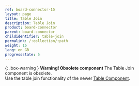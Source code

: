 ```yaml
---
ref: board-connector-15
layout: page
title: Table Join
description: Table Join
product: board-connector
parent: board-connector
childidentifier: table-join
permalink: /:collection/:path
weight: 15
lang: en_GB
progressstate: 5
---
```



{: .box-warning }
**Warning! Obsolete component** 
The Table Join component is obsolete.<br>
Use the table join functionality of the newer [Table Component](./table/table-joins).


